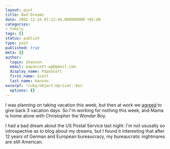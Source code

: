 ```yaml
---
layout: post
title: Bad Dreams
date: 2002-12-16 07:12:44.000000000 +01:00
categories:
- family
tags: []
status: publish
type: post
published: true
meta: {}
author:
  login: shanson
  email: papascott-wp@gmail.com
  display_name: PapaScott
  first_name: Scott
  last_name: Hanson
excerpt: !ruby/object:Hpricot::Doc
  options: {}
---
```

<p>I was planning on taking vacation this week, but then at work we <a href="https://www.papascott.de/2002/09/26/1907.html">agreed</a> to give back 3 vacation days. So I'm working for nothing this week, and Mama is home alone with Christopher the Wonder Boy.</p>
<p>I had a bad dream about the US Postal Service last night. I'm not ususally so introspective as to blog about my dreams, but I found it interesting that after 12 years of German and European bureaucracy, my bureaucratic nightmares are still American.</p>
